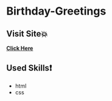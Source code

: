 # Birthday-Greetings
## Visit Site:boom:
**[Click Here](http://Amal-Mousa.github.io/Birthday-Greetings)**
## Used Skills:exclamation:
* html
* css
